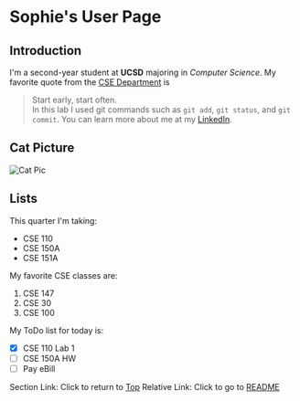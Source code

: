 # Sophie's User Page
## Introduction
I'm a second-year student at **UCSD** majoring in *Computer Science*. My favorite quote from the <ins>CSE Department</ins> is 
>Start early, start often.   
In this lab I used git commands such as `git add`, `git status`, and `git commit`. You can learn more about me at my [LinkedIn](https://www.linkedin.com/in/sophiephung/). 

## Cat Picture
![Cat Pic](IMG_6321.jpg)

## Lists
This quarter I'm taking:
* CSE 110
* CSE 150A
* CSE 151A

My favorite CSE classes are:
1. CSE 147
2. CSE 30
3. CSE 100 

My ToDo list for today is:
- [x] CSE 110 Lab 1
- [ ] CSE 150A HW
- [ ] Pay eBill

Section Link: Click to return to [Top](#sophies-user-page)
Relative Link: Click to go to [README](/README.md)
